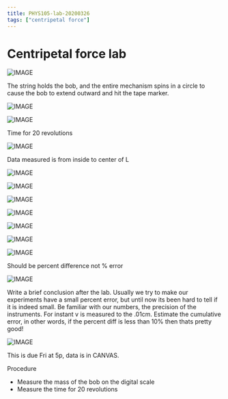 ```yaml
---
title: PHYS105-lab-20200326
tags: ["centripetal force"]
---
```


# Centripetal force lab

![IMAGE](/notes/4924DD128937A221A5DDC0BE5D22B928.jpg)

The string holds the bob, and the entire mechanism spins in a circle to cause the bob to extend outward and hit the tape marker.

![IMAGE](/notes/F534535C3B901AB4B4B874EE10296E13.jpg)

![IMAGE](/notes/51240C834CC2E5BBB2C11179FF9F26F1.jpg)

Time for 20 revolutions

![IMAGE](/notes/ED27FCB94CBAA90A6C614909F34B4E93.jpg)

Data measured is from inside to center of L

![IMAGE](/notes/286FA85E6DA39644883CA82950989F33.jpg)

![IMAGE](/notes/07DA24AFA1C3E549837339241C11C54C.jpg)

![IMAGE](/notes/99BA6F487AA1A2B700F6FBCDA1D51E50.jpg)

![IMAGE](/notes/9021FDD0F8AD7F9CAAEED5C7B809F2D8.jpg)

![IMAGE](/notes/9637BEBAC70B531E77873CDA1644E200.jpg)

![IMAGE](/notes/2A4C1BFA11D8E3B27721FA5F7F4E3062.jpg)

![IMAGE](/notes/FED4B90B9E52502F1E342060BF4440FD.jpg)

Should be percent difference not % error

![IMAGE](/notes/1F8035048EEFD663C92540A5B7D5EDDF.jpg)

Write a brief conclusion after the lab. Usually we try to make our experiments have a small percent error, but until now its been hard to tell if it is indeed small. Be familiar with our  numbers, the precision of the instruments. For instant v is measured to the .01cm. Estimate the cumulative error, in other words, if the percent diff is less than 10% then thats pretty good!

![IMAGE](/notes/8E59003190F4CA3FAECDD8CEB7B50C04.jpg)

This is due Fri at 5p, data is in CANVAS.

Procedure

* Measure the mass of the bob on the digital scale
* Measure the time for 20 revolutions
